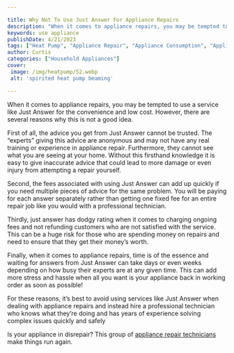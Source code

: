 ```yaml
---

title: Why Not To Use Just Answer For Appliance Repairs
description: "When it comes to appliance repairs, you may be tempted to use a service like Just Answer for the convenience and low cost. However...get more detail"
keywords: use appliance
publishDate: 4/21/2023
tags: ["Heat Pump", "Appliance Repair", "Appliance Consumption", "Appliance Guide"]
author: Curtis
categories: ["Household Appliances"]
cover: 
 image: /img/heatpump/52.webp
 alt: 'spirited heat pump beaming'

---
```


When it comes to appliance repairs, you may be tempted to use a service like Just Answer for the convenience and low cost. However, there are several reasons why this is not a good idea.

First of all, the advice you get from Just Answer cannot be trusted. The “experts” giving this advice are anonymous and may not have any real training or experience in appliance repair. Furthermore, they cannot see what you are seeing at your home. Without this firsthand knowledge it is easy to give inaccurate advice that could lead to more damage or even injury from attempting a repair yourself.

Second, the fees associated with using Just Answer can add up quickly if you need multiple pieces of advice for the same problem. You will be paying for each answer separately rather than getting one fixed fee for an entire repair job like you would with a professional technician. 

Thirdly, just answer has dodgy rating when it comes to charging ongoing fees and not refunding customers who are not satisfied with the service. This can be a huge risk for those who are spending money on repairs and need to ensure that they get their money’s worth.

Finally, when it comes to appliance repairs, time is of the essence and waiting for answers from Just Answer can take days or even weeks depending on how busy their experts are at any given time. This can add more stress and hassle when all you want is your appliance back in working order as soon as possible! 

For these reasons, it’s best to avoid using services like Just Answer when dealing with appliance repairs and instead hire a professional technician who knows what they’re doing and has years of experience solving complex issues quickly and safely

Is your appliance in disrepair? This group of <a href="/pages/appliance-repair-technicians/">appliance repair technicians</a> make things run again.